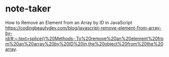 # note-taker

How to Remove an Element from an Array by ID in JavaScript
https://codingbeautydev.com/blog/javascript-remove-element-from-array-by-id/#:~:text=splice()%20Methods-,To%20remove%20an%20element%20from%20an%20array%20by%20ID%20in,the%20object%20from%20the%20array.